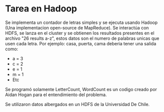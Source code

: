 # Tarea en Hadoop

Se implementa un contador de letras simples y se ejecuta usando Hadoop (Una implementacion open-source de MapReduce). Se interactúa con HDFS, se lanza en el cluster y se obtienen los resultados presentes en el archivo "26 results a-z", estos datos son el numero de palabras unicas que usen cada letra. Por ejemplo: casa, puerta, cama deberia tener una salida como:
- a = 3
- c = 2
- e = 1
- m = 1
- Etc

Se programó solamente LetterCount, WordCount es un codigo creado por Aidan Hogan para el entendimiento del problema.

Se utilizaron datos albergados en un HDFS de la Universidad De Chile. 
